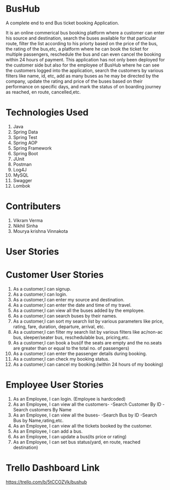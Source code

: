 # BusHub
A complete end to end Bus ticket booking Application.

It is an online commerical bus booking platform where a customer can enter his source and destination, search the buses available for that particular route, filter the list according to his priorty based on the price of the bus, the rating of the bus,etc, a platform where he can book the ticket for multiple passengers, reschedule the bus and can even cancel the booking within 24 hours of payment.
This application has not only been deployed for the customer side but also for the employee of BusHub where he can see the customers logged into the application, search the customers by various filters like name, id, etc, add as many buses as he may be directed by the company, update the rating and price of the buses based on their performance on specific days, and mark the status of on boarding journey as reached, en route, cancelled,etc.


# Technologies Used

1. Java 
2. Spring Data 
3. Spring Test 
4. Spring AOP 
5. Spring Framework 
6. Spring Boot 
7. JUnit 
8. Postman 
9. Log4J
10. MySQL 
11. Swagger 
12. Lombok


# Contributers

1. Vikram Verma
2. Nikhil Sinha
3. Mourya krishna Vinnakota           

# User Stories

# Customer User Stories

1. As a customer,I can signup.
2. As a customer,I can login.
3. As a customer,I can enter my source and destination.
4. As a customer,I can enter the date and time of my travel.
5. As a customer,I can view all the buses added by the employee.
6. As a customer,I can search buses by their names.
7. As a customer,I can sort my search list by various parameters like price, rating, fare, duration, departure, arrival, etc.
8. As a customer,I can filter my search list by various filters like ac/non-ac bus, sleeper/seater bus, reschedulable bus, pricing,etc.
9. As a customer,I can book a bus(if the seats are empty and the no.seats are greater than or equal to the total no. of passengers)
10. As a customer,I can enter the passenger details during booking.
11. As a customer,I can check my booking status.
12. As a customer,I can cancel my booking.(within 24 hours of my booking)


# Employee User Stories

1. As an Employee, I can login. (Employee is hardcoded)
2. As an Employee, I can view all the customers-
      -Search Customer By ID
			-Search customers By Name
3. As an Employee, I can view all the buses-
      -Search Bus by ID
			-Search Bus by Name,rating,etc.
4. As an Employee, I can view all the tickets booked by the customer.
5. As an Employee, I can add a bus.
6. As an Employee, I can update a bus(its price or rating)
7. As an Employee, I can set bus status(yard, en route, reached destination)


# Trello Dashboard Link

https://trello.com/b/5tCCOZVk/bushub
